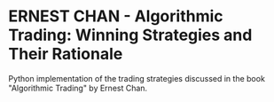# ERNEST CHAN - Algorithmic Trading: Winning Strategies and Their Rationale
Python implementation of the trading strategies discussed in the book "Algorithmic Trading" by Ernest Chan.

